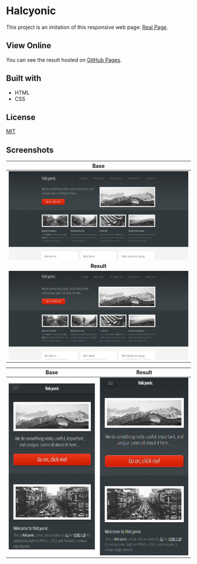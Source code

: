 # Halcyonic

This project is an imitation of this responsive web page: [Real Page](https://html5up.net/uploads/demos/halcyonic/index.html).

## View Online

You can see the result hosted on [GitHub Pages](https://gianelli99.github.io/halcyonic/).

## Built with

- HTML
- CSS

## License

[MIT](https://github.com/GianElli99/halcyonic/blob/main/LICENSE)

## Screenshots

|                                Base                                 |
| :-----------------------------------------------------------------: |
|   <img src="./screenshots/real-1.png" alt="image" width="1000"/>    |
|                             **Result**                              |
| <img src="./screenshots/imitation-1.png" alt="image" width="1000"/> |

|                             Base                              |                               Result                               |
| :-----------------------------------------------------------: | :----------------------------------------------------------------: |
| <img src="./screenshots/real-2.png" alt="image" width="500"/> | <img src="./screenshots/imitation-2.png" alt="image" width="500"/> |
